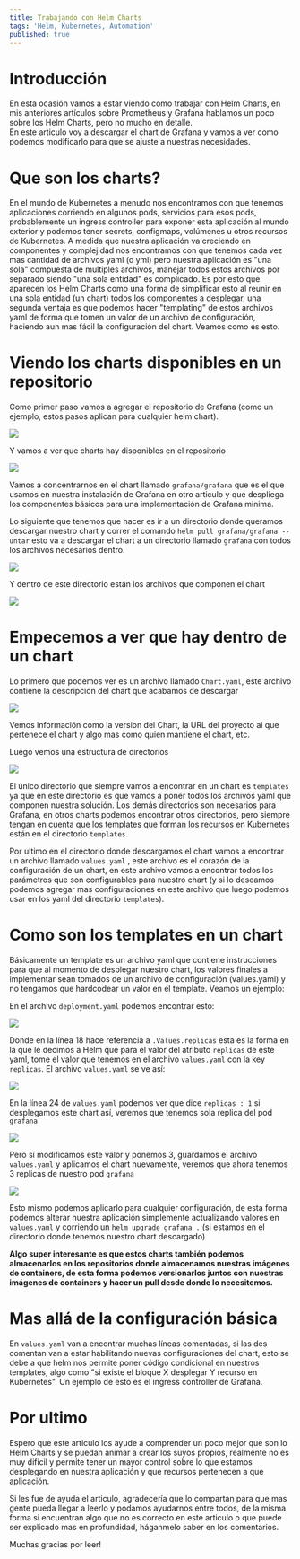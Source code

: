 ```yaml
---
title: Trabajando con Helm Charts
tags: 'Helm, Kubernetes, Automation'
published: true
---
```


# Introducción 

En esta ocasión vamos a estar viendo como trabajar con Helm Charts, en mis anteriores artículos sobre Prometheus y Grafana hablamos un poco sobre los Helm Charts, pero no mucho en detalle.  
En este articulo voy a descargar el chart de Grafana y vamos a ver como podemos modificarlo para que se ajuste a nuestras necesidades.  

# Que son los charts?

En el mundo de Kubernetes a menudo nos encontramos con que tenemos aplicaciones corriendo en algunos pods, servicios para esos pods, probablemente un ingress controller para exponer esta aplicación al mundo exterior y podemos tener secrets, configmaps, volúmenes u otros recursos de Kubernetes. A medida que nuestra aplicación va creciendo en componentes y complejidad nos encontramos con que tenemos cada vez mas cantidad de archivos yaml (o yml) pero nuestra aplicación es "una sola" compuesta de multiples archivos, manejar todos estos archivos por separado siendo "una sola entidad" es complicado. Es por esto que aparecen los Helm Charts como una forma de simplificar esto al reunir en una sola entidad (un chart) todos los componentes a desplegar, una segunda ventaja es que podemos hacer "templating" de estos archivos yaml de forma que tomen un valor de un archivo de configuración, haciendo aun mas fácil la configuración del chart. Veamos como es esto.

# Viendo los charts disponibles en un repositorio

Como primer paso vamos a agregar el repositorio de Grafana (como un ejemplo, estos pasos aplican para cualquier helm chart).

![](./Images/grafana/helm-repo-add.png)

Y vamos a ver que charts hay disponibles en el repositorio

![](./Images/grafana/helm-search-repo.png)

Vamos a concentrarnos en el chart llamado `grafana/grafana` que es el que usamos en nuestra instalación de Grafana en otro articulo y que despliega los componentes básicos para una implementación de Grafana minima.

Lo siguiente que tenemos que hacer es ir a un directorio donde queramos descargar nuestro chart y correr el comando `helm pull grafana/grafana --untar` esto va a descargar el chart a un directorio llamado `grafana` con todos los archivos necesarios dentro.  

![](./Images/helm-charts/download-chart.png)

Y dentro de este directorio están los archivos que componen el chart

![](./Images/helm-charts/download-chart-2.png)

# Empecemos a ver que hay dentro de un chart

Lo primero que podemos ver es un archivo llamado `Chart.yaml`, este archivo contiene la descripcion del chart que acabamos de descargar

![](./Images/helm-charts/chart.png)

Vemos información como la version del Chart, la URL del proyecto al que pertenece el chart y algo mas como quien mantiene el chart, etc.

Luego vemos una estructura de directorios

![](./Images/helm-charts/directories.png)

El único directorio que siempre vamos a encontrar en un chart es `templates` ya que en este directorio es que vamos a poner todos los archivos yaml que componen nuestra solución. Los demás directorios son necesarios para Grafana, en otros charts podemos encontrar otros directorios, pero siempre tengan en cuenta que los templates que forman los recursos en Kubernetes están en el directorio `templates`.

Por ultimo en el directorio donde descargamos el chart vamos a encontrar un archivo llamado `values.yaml` , este archivo es el corazón de la configuración de un chart, en este archivo vamos a encontrar todos los parámetros que son configurables para nuestro chart (y si lo deseamos podemos agregar mas configuraciones en este archivo que luego podemos usar en los yaml del directorio `templates`).

# Como son los templates en un chart

Básicamente un template es un archivo yaml que contiene instrucciones para que al momento de desplegar nuestro chart, los valores finales a implementar sean tomados de un archivo de configuración (values.yaml) y no tengamos que hardcodear un valor en el template. Veamos un ejemplo:  

En el archivo `deployment.yaml` podemos encontrar esto:

![](./Images/helm-charts/deployment.png)

Donde en la línea 18 hace referencia a `.Values.replicas` esta es la forma en la que le decimos a Helm que para el valor del atributo `replicas` de este yaml, tome el valor que tenemos en el archivo `values.yaml` con la key `replicas`. El archivo `values.yaml` se ve así:

![](./Images/helm-charts/values.png)

En la línea 24 de `values.yaml` podemos ver que dice `replicas : 1` si desplegamos este chart así, veremos que tenemos sola replica del pod `grafana`

![](./Images/helm-charts/single-replica.png)

Pero si modificamos este valor y ponemos 3, guardamos el archivo `values.yaml` y aplicamos el chart nuevamente, veremos que ahora tenemos 3 replicas de nuestro pod `grafana`

![](./Images/helm-charts/3-replicas.png)

Esto mismo podemos aplicarlo para cualquier configuración, de esta forma podemos alterar nuestra aplicación simplemente actualizando valores en `values.yaml` y corriendo un `helm upgrade grafana .` (si estamos en el directorio donde tenemos nuestro chart descargado)

**Algo super interesante es que estos charts también podemos almacenarlos en los repositorios donde almacenamos nuestras imágenes de containers, de esta forma podemos versionarlos juntos con nuestras imágenes de containers y hacer un pull desde donde lo necesitemos.**

# Mas allá de la configuración básica

En `values.yaml` van a encontrar muchas líneas comentadas, si las des comentan van a estar habilitando nuevas configuraciones del chart, esto se debe a que helm nos permite poner código condicional en nuestros templates, algo como "si existe el bloque X desplegar Y recurso en Kubernetes". Un ejemplo de esto es el ingress controller de Grafana. 


# Por ultimo

Espero que este articulo los ayude a comprender un poco mejor que son lo Helm Charts y se puedan animar a crear los suyos propios, realmente no es muy difícil y permite tener un mayor control sobre lo que estamos desplegando en nuestra aplicación y que recursos pertenecen a que aplicación.

Si les fue de ayuda el articulo, agradecería que lo compartan para que mas gente pueda llegar a leerlo y podamos ayudarnos entre todos, de la misma forma si encuentran algo que no es correcto en este articulo o que puede ser explicado mas en profundidad, háganmelo saber en los comentarios.

Muchas gracias por leer!